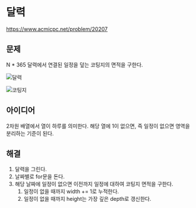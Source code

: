 # 달력
https://www.acmicpc.net/problem/20207

## 문제
N * 365 달력에서 연결된 일정을 덮는 코팅지의 면적을 구한다.

![달력](https://upload.acmicpc.net/1a820e79-e5fc-4e4a-b7ad-efe42cfd7cdd/)

![코팅지](https://upload.acmicpc.net/680c1b8a-7ae1-4b00-ba41-e1c61cd64846/)

## 아이디어
2차원 배열에서 열이 하루를 의미한다. 해당 열에 1이 없으면, 즉 일정이 없으면 영역을 분리하는 기준이 된다.

## 해결
1. 달력을 그린다.
2. 날짜별로 for문을 돈다.
3. 해당 날짜에 일정이 없으면 이전까지 일정에 대하여 코팅지 면적을 구한다.
   1. 일정이 없을 때까지 width += 1로 누적한다.
   2. 일정이 없을 때까지 height는 가장 깊은 depth로 갱신한다.
